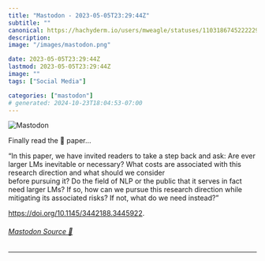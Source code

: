 ```yaml
---
title: "Mastodon - 2023-05-05T23:29:44Z"
subtitle: ""
canonical: https://hachyderm.io/users/mweagle/statuses/110318674522222961
description:
image: "/images/mastodon.png"

date: 2023-05-05T23:29:44Z
lastmod: 2023-05-05T23:29:44Z
image: ""
tags: ["Social Media"]

categories: ["mastodon"]
# generated: 2024-10-23T18:04:53-07:00
---
```

![Mastodon](/images/mastodon.png)

<p>Finally read the 🦜 paper…</p><p>“In this paper, we have invited readers to take a step back and ask: Are ever larger LMs inevitable or necessary? What costs are associated with this research direction and what should we consider<br />before pursuing it? Do the field of NLP or the public that it serves in fact need larger LMs? If so, how can we pursue this research direction while mitigating its associated risks? If not, what do we need instead?”</p><p><a href="https://doi.org/10.1145/3442188.3445922" target="_blank" rel="nofollow noopener noreferrer" translate="no"><span class="invisible">https://</span><span class="ellipsis">doi.org/10.1145/3442188.344592</span><span class="invisible">2</span></a>.</p>


###### [Mastodon Source 🐘](https://hachyderm.io/@mweagle/110318674522222961)

___

